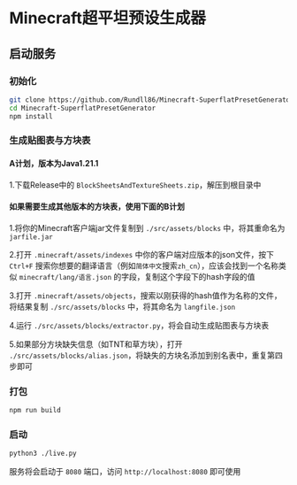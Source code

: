 # Minecraft超平坦预设生成器
## 启动服务
### 初始化
```bash
git clone https://github.com/Rundll86/Minecraft-SuperflatPresetGenerator.git
cd Minecraft-SuperflatPresetGenerator
npm install
```
### 生成贴图表与方块表
#### A计划，版本为Java1.21.1
1.下载Release中的 `BlockSheetsAndTextureSheets.zip`，解压到根目录中
#### 如果需要生成其他版本的方块表，使用下面的B计划
1.将你的Minecraft客户端jar文件复制到 `./src/assets/blocks` 中，将其重命名为 `jarfile.jar`

2.打开 `.minecraft/assets/indexes` 中你的客户端对应版本的json文件，按下 `Ctrl+F` 搜索你想要的翻译语言（例如`简体中文`搜索`zh_cn`），应该会找到一个名称类似 `minecraft/lang/语言.json` 的字段，复制这个字段下的hash字段的值

3.打开 `.minecraft/assets/objects`，搜索以刚获得的hash值作为名称的文件，将结果复制 `./src/assets/blocks` 中，将其命名为 `langfile.json`

4.运行 `./src/assets/blocks/extractor.py`，将会自动生成贴图表与方块表

5.如果部分方块缺失信息（如TNT和草方块），打开 `./src/assets/blocks/alias.json`，将缺失的方块名添加到别名表中，重复第四步即可
### 打包
```bash
npm run build
```
### 启动
```bash
python3 ./live.py
```

服务将会启动于 `8080` 端口，访问 `http://localhost:8080` 即可使用